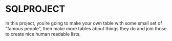 # SQLPROJECT

In this project, you’re going to make your own table with some small set of “famous people”, then make more tables about things they do and join those to create nice human readable lists.
